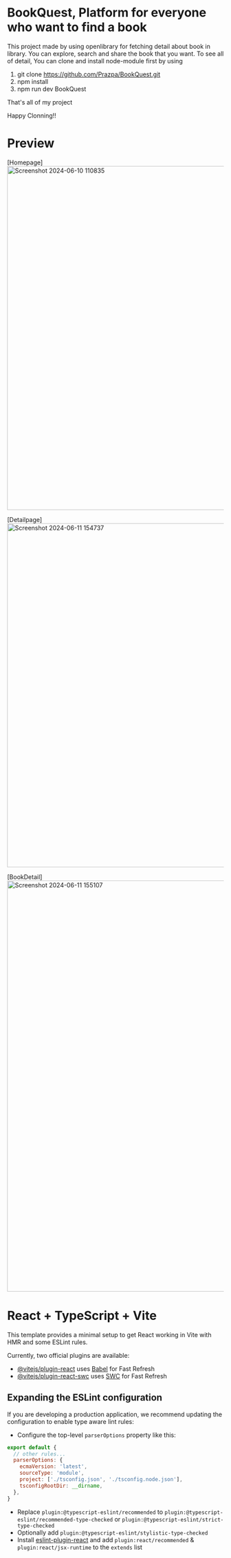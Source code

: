 # BookQuest, Platform for everyone who want to find a book 
This project made by using openlibrary for fetching detail about book in library.
You can explore, search and share the book that you want.
To see all of detail, You can clone and install node-module first by using
1. git clone https://github.com/Prazpa/BookQuest.git
2. npm install 
3. npm run dev BookQuest

That's all of my project

Happy Clonning!!

# Preview


[Homepage]
<img width="800" alt="Screenshot 2024-06-10 110835" src="https://github.com/Prazpa/BookQuest/assets/150646070/dae6b644-2162-49ba-a687-d624aaa141b9">

[Detailpage]
<img width="800" alt="Screenshot 2024-06-11 154737" src="https://github.com/Prazpa/BookQuest/assets/150646070/d5f82f42-c36e-47bc-a47d-83834b9aec18">

[BookDetail]
<img width="956" alt="Screenshot 2024-06-11 155107" src="https://github.com/Prazpa/BookQuest/assets/150646070/857f3c9e-7022-4b58-9d8f-10f25fd9f29f">





# React + TypeScript + Vite

This template provides a minimal setup to get React working in Vite with HMR and some ESLint rules.

Currently, two official plugins are available:

- [@vitejs/plugin-react](https://github.com/vitejs/vite-plugin-react/blob/main/packages/plugin-react/README.md) uses [Babel](https://babeljs.io/) for Fast Refresh
- [@vitejs/plugin-react-swc](https://github.com/vitejs/vite-plugin-react-swc) uses [SWC](https://swc.rs/) for Fast Refresh

## Expanding the ESLint configuration

If you are developing a production application, we recommend updating the configuration to enable type aware lint rules:

- Configure the top-level `parserOptions` property like this:

```js
export default {
  // other rules...
  parserOptions: {
    ecmaVersion: 'latest',
    sourceType: 'module',
    project: ['./tsconfig.json', './tsconfig.node.json'],
    tsconfigRootDir: __dirname,
  },
}
```

- Replace `plugin:@typescript-eslint/recommended` to `plugin:@typescript-eslint/recommended-type-checked` or `plugin:@typescript-eslint/strict-type-checked`
- Optionally add `plugin:@typescript-eslint/stylistic-type-checked`
- Install [eslint-plugin-react](https://github.com/jsx-eslint/eslint-plugin-react) and add `plugin:react/recommended` & `plugin:react/jsx-runtime` to the `extends` list
